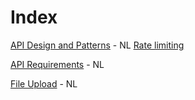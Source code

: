 # Index

[API Design and Patterns](https://github.com/digipolisantwerpdocumentation/api-design-and-patterns) - NL 
    [Rate limiting](https://github.com/digipolisantwerpdocumentation/api-design-and-patterns/blob/master/patterns/rate-limiting.md)

[API Requirements](https://github.com/digipolisantwerpdocumentation/api-requirements) - NL

[File Upload](https://github.com/digipolisantwerpdocumentation/file-upload) - NL
